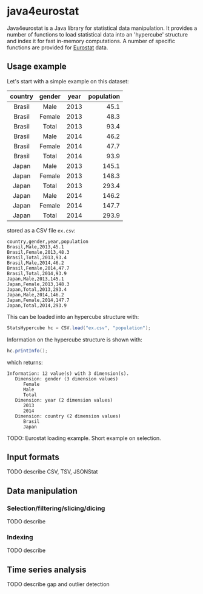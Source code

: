 # java4eurostat
Java4eurostat is a Java library for statistical data manipulation. It provides a number of functions to load statistical data into an 'hypercube' structure and index it for fast in-memory computations. A number of specific functions are provided for [Eurostat](http://ec.europa.eu/eurostat/) data.

## Usage example

Let's start with a simple example on this dataset:

|country|gender|year|population|
|:--:|:--:|:--:| --:|
|Brasil|Male|2013|45.1|
|Brasil|Female|2013|48.3|
|Brasil|Total|2013|93.4|
|Brasil|Male|2014|46.2|
|Brasil|Female|2014|47.7|
|Brasil|Total|2014|93.9|
|Japan|Male|2013|145.1|
|Japan|Female|2013|148.3|
|Japan|Total|2013|293.4|
|Japan|Male|2014|146.2|
|Japan|Female|2014|147.7|
|Japan|Total|2014|293.9|

stored as a CSV file `ex.csv`:

```
country,gender,year,population
Brasil,Male,2013,45.1
Brasil,Female,2013,48.3
Brasil,Total,2013,93.4
Brasil,Male,2014,46.2
Brasil,Female,2014,47.7
Brasil,Total,2014,93.9
Japan,Male,2013,145.1
Japan,Female,2013,148.3
Japan,Total,2013,293.4
Japan,Male,2014,146.2
Japan,Female,2014,147.7
Japan,Total,2014,293.9
```

This can be loaded into an hypercube structure with:

```java
StatsHypercube hc = CSV.load("ex.csv", "population");
```

Information on the hypercube structure is shown with:

```java
hc.printInfo();
```

which returns:

```
Information: 12 value(s) with 3 dimension(s).
   Dimension: gender (3 dimension values)
      Female
      Male
      Total
   Dimension: year (2 dimension values)
      2013
      2014
   Dimension: country (2 dimension values)
      Brasil
      Japan
```

TODO: Eurostat loading example. Short example on selection.

## Input formats
TODO describe CSV, TSV, JSONStat

## Data manipulation
### Selection/filtering/slicing/dicing
TODO describe
### Indexing
TODO describe
## Time series analysis
TODO describe gap and outlier detection
